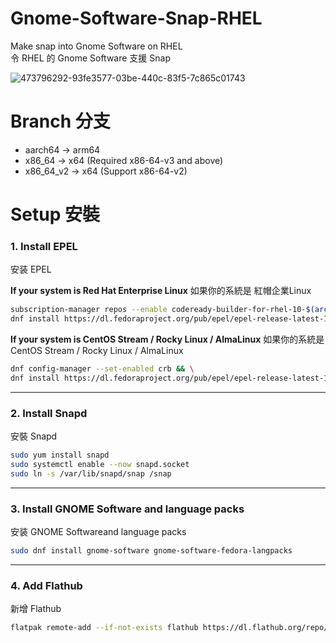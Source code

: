 # Gnome-Software-Snap-RHEL
Make snap into Gnome Software on RHEL\
令 RHEL 的 Gnome Software 支援 Snap

![473796292-93fe3577-03be-440c-83f5-7c865c01743](https://github.com/user-attachments/assets/fd42d8a5-19be-4a02-9d1e-4b0bab742acb)

# Branch 分支
- aarch64 → arm64
- x86_64 → x64 (Required x86-64-v3 and above)
- x86_64_v2 → x64 (Support x86-64-v2)

# Setup 安裝

### 1. Install EPEL
安装 EPEL

**If your system is Red Hat Enterprise Linux**
如果你的系統是 紅帽企業Linux
```bash
subscription-manager repos --enable codeready-builder-for-rhel-10-$(arch)-rpms && \
dnf install https://dl.fedoraproject.org/pub/epel/epel-release-latest-10.noarch.rpm
```

**If your system is CentOS Stream / Rocky Linux / AlmaLinux**
如果你的系統是 CentOS Stream / Rocky Linux / AlmaLinux
```bash
dnf config-manager --set-enabled crb && \
dnf install https://dl.fedoraproject.org/pub/epel/epel-release-latest-10.noarch.rpm
```

---

### 2. Install Snapd
安裝 Snapd
```bash
sudo yum install snapd
sudo systemctl enable --now snapd.socket
sudo ln -s /var/lib/snapd/snap /snap
```

---

### 3. Install GNOME Software and language packs
安装 GNOME Softwareand language packs
```bash
sudo dnf install gnome-software gnome-software-fedora-langpacks
```

---

### 4. Add Flathub
新增 Flathub
```bash
flatpak remote-add --if-not-exists flathub https://dl.flathub.org/repo/flathub.flatpakrepo
```
